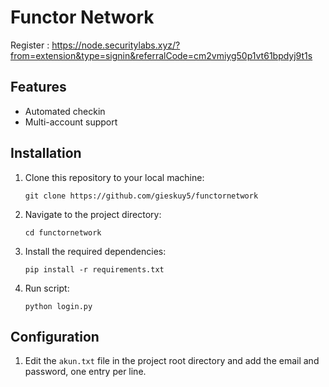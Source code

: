 # Functor Network

Register : https://node.securitylabs.xyz/?from=extension&type=signin&referralCode=cm2vmiyg50p1vt61bpdyj9t1s

## Features

- Automated checkin 
- Multi-account support

## Installation

1. Clone this repository to your local machine:

   ```
   git clone https://github.com/gieskuy5/functornetwork
   ```

2. Navigate to the project directory:

   ```
   cd functornetwork
   ```

3. Install the required dependencies:
   ```
   pip install -r requirements.txt
   ```

4. Run script:
   ```
   python login.py
   ```
## Configuration

1. Edit the `akun.txt` file in the project root directory and add the email and password, one entry per line.
